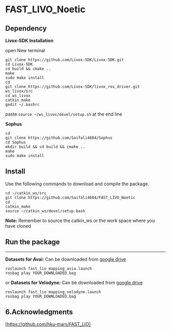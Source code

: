 # FAST_LIVO_Noetic 
## Dependency
**Livox-SDK Installation**

open New terminal 
  ```
git clone https://github.com/Livox-SDK/Livox-SDK.git
cd Livox-SDK
cd build && cmake ..
make
sudo make install
cd
git clone https://github.com/Livox-SDK/livox_ros_driver.git ws_livox/src
cd ws_livox
catkin_make
gedit ~/.bashrc
```
paste ```source ~/ws_livox/devel/setup.sh``` at the end line

**Sophus**
```
cd 
git clone https://github.com/Saifali4604/Sophus
cd Sophus
mkdir build && cd build && cmake ..
make
sudo make install
```


## Install

Use the following commands to download and compile the package.

```
cd ~/catkin_ws/src
git clone https://github.com/Saifali4604/FAST_LIVO_Noetic
cd ..
catkin_make
source ~/catkin_ws/devel/setup.bash
```
**Note:** Remember to source the catkin_ws or the work space where you have cloned 

## Run the package 
---
**Datasets for Avai:** Can be downloaded from [google drive](https://drive.google.com/drive/folders/1CGYEJ9-wWjr8INyan6q1BZz_5VtGB-fP?usp=sharing)

```
roslaunch fast_lio mapping_avia.launch
rosbag play YOUR_DOWNLOADED.bag
```
or
**Datasets for Velodyne:** Can be downloaded from [google drive](https://drive.google.com/drive/folders/1blQJuAB4S80NwZmpM6oALyHWvBljPSOE?usp=sharing) 
```
roslaunch fast_lio mapping_velodyne.launch
rosbag play YOUR_DOWNLOADED.bag
```
## 6.Acknowledgments
[https://github.com/hku-mars/FAST_LIO]
